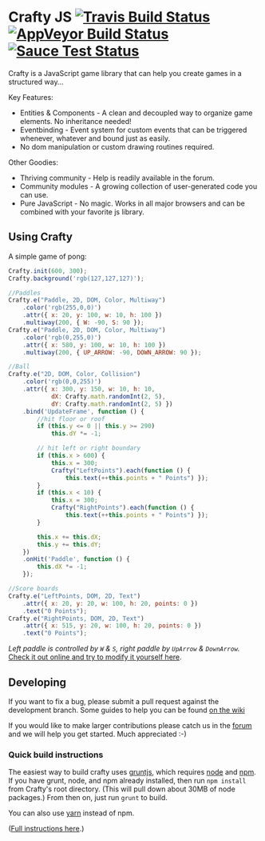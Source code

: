 # Crafty JS [![Travis Build Status](https://travis-ci.org/craftyjs/Crafty.svg?branch=develop)](https://travis-ci.org/craftyjs/Crafty) [![AppVeyor Build Status](https://ci.appveyor.com/api/projects/status/github/craftyjs/Crafty?svg=true&branch=develop)](https://ci.appveyor.com/project/starwed/crafty) [![Sauce Test Status](https://saucelabs.com/buildstatus/mucaho)](https://saucelabs.com/u/mucaho)

Crafty is a JavaScript game library that can help you create games in a structured way…

Key Features:

* Entities & Components - A clean and decoupled way to organize game elements. No inheritance needed!
* Eventbinding - Event system for custom events that can be triggered whenever, whatever and bound just as easily.
* No dom manipulation or custom drawing routines required.

Other Goodies:

* Thriving community - Help is readily available in the forum.
* Community modules - A growing collection of user-generated code you can use.
* Pure JavaScript - No magic. Works in all major browsers and can be combined with your favorite js library.


## Using Crafty

A simple game of pong:
```javascript
Crafty.init(600, 300);
Crafty.background('rgb(127,127,127)');

//Paddles
Crafty.e("Paddle, 2D, DOM, Color, Multiway")
    .color('rgb(255,0,0)')
    .attr({ x: 20, y: 100, w: 10, h: 100 })
    .multiway(200, { W: -90, S: 90 });
Crafty.e("Paddle, 2D, DOM, Color, Multiway")
    .color('rgb(0,255,0)')
    .attr({ x: 580, y: 100, w: 10, h: 100 })
    .multiway(200, { UP_ARROW: -90, DOWN_ARROW: 90 });

//Ball
Crafty.e("2D, DOM, Color, Collision")
    .color('rgb(0,0,255)')
    .attr({ x: 300, y: 150, w: 10, h: 10,
            dX: Crafty.math.randomInt(2, 5),
            dY: Crafty.math.randomInt(2, 5) })
    .bind('UpdateFrame', function () {
        //hit floor or roof
        if (this.y <= 0 || this.y >= 290)
            this.dY *= -1;

        // hit left or right boundary
        if (this.x > 600) {
            this.x = 300;
            Crafty("LeftPoints").each(function () {
                this.text(++this.points + " Points") });
        }
        if (this.x < 10) {
            this.x = 300;
            Crafty("RightPoints").each(function () {
                this.text(++this.points + " Points") });
        }

        this.x += this.dX;
        this.y += this.dY;
    })
    .onHit('Paddle', function () {
        this.dX *= -1;
    });

//Score boards
Crafty.e("LeftPoints, DOM, 2D, Text")
    .attr({ x: 20, y: 20, w: 100, h: 20, points: 0 })
    .text("0 Points");
Crafty.e("RightPoints, DOM, 2D, Text")
    .attr({ x: 515, y: 20, w: 100, h: 20, points: 0 })
    .text("0 Points");
```
_Left paddle is controlled by `W` & `S`, right paddle by `UpArrow` & `DownArrow`._   
[Check it out online and try to modify it yourself here](https://jsfiddle.net/mucaho/yL3v48r6/).

## Developing

If you want to fix a bug, please submit a pull request against the development branch.  Some guides to help you can be found [on the wiki](https://github.com/craftyjs/Crafty/wiki)

If you would like to make larger contributions please catch us in the [forum](https://groups.google.com/forum/?fromgroups#!forum/craftyjs) and we will help you get started. Much appreciated :-)


### Quick build instructions

The easiest way to build crafty uses [gruntjs](http://gruntjs.com/), which requires [node](nodejs.org/) and [npm](https://npmjs.org/).  If you have grunt, node, and npm already installed, then run `npm install` from Crafty's root directory.  (This will pull down about 30MB of node packages.)  From then on, just run `grunt` to build.

You can also use [yarn](https://yarnpkg.com/) instead of npm.

([Full instructions here](https://github.com/craftyjs/Crafty/wiki/Building).)

